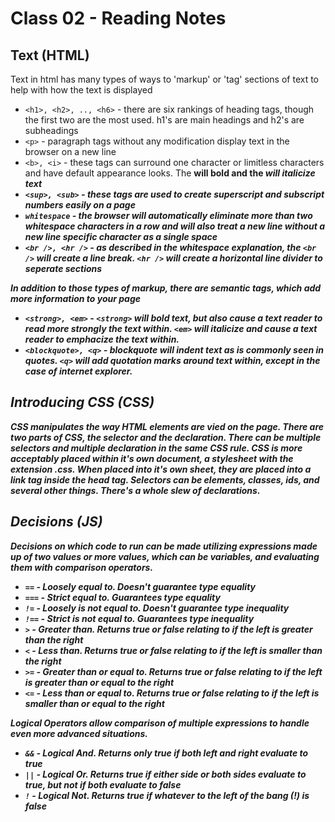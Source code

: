 # Class 02 - Reading Notes

## Text (HTML)

  Text in html has many types of ways to 'markup' or 'tag' sections of text to help with how the text is displayed
  - `<h1>, <h2>, .., <h6>` - there are six rankings of heading tags, though the first two are the most used. h1's are main headings and h2's are subheadings
  - `<p>` - paragraph tags without any modification display text in the browser on a new line
  - `<b>, <i>` - these tags can surround one character or limitless characters and have default appearance looks. The <b> will bold and the <i> will italicize text
  - `<sup>, <sub>` - these tags are used to create superscript and subscript numbers easily on a page
  - `whitespace` - the browser will automatically eliminate more than two whitespace characters in a row and will also treat a new line without a new line specific character as a single space
  - `<br />, <hr />` - as described in the whitespace explanation, the `<br />` will create a line break. `<hr />` will create a horizontal line divider to seperate sections
  
 In addition to those types of markup, there are semantic tags, which add more information to your page
  - `<strong>, <em>` - `<strong>` will bold text, but also cause a text reader to read more strongly the text within. `<em>` will italicize and cause a text reader to emphacize the text within.
  - `<blockquote>, <q>` - blockquote will indent text as is commonly seen in quotes. `<q>` will add quotation marks around text within, except in the case of internet explorer.

## Introducing CSS (CSS)
  
  CSS manipulates the way HTML elements are vied on the page. There are two parts of CSS, the selector and the declaration. There can be multiple selectors and multiple declaration in the same CSS rule. CSS is more acceptably placed within it's own document, a stylesheet with the extension .css. When placed into it's own sheet, they are placed into a link tag inside the head tag. Selectors can be elements, classes, ids, and several other things. There's a whole slew of declarations.  
  
## Decisions (JS)
  
  Decisions on which code to run can be made utilizing expressions made up of two values or more values, which can be variables, and evaluating them with comparison operators.
  - `==` - Loosely equal to. Doesn't guarantee type equality
  - `===` - Strict equal to. Guarantees type equality
  - `!=` - Loosely is not equal to. Doesn't guarantee type inequality
  - `!==` - Strict is not equal to. Guarantees type inequality
  - `>` - Greater than. Returns true or false relating to if the left is greater than the right
  - `<` - Less than. Returns true or false relating to if the left is smaller than the right
  - `>=` - Greater than or equal to. Returns true or false relating to if the left is greater than or equal to the right
  - `<=` - Less than or equal to. Returns true or false relating to if the left is smaller than or equal to the right
       
  Logical Operators allow comparison of multiple expressions to handle even more advanced situations.
  - `&&` - Logical And. Returns only true if both left and right evaluate to true
  - `||` - Logical Or. Returns true if either side or both sides evaluate to true, but not if both evaluate to false
  - `!` - Logical Not. Returns true if whatever to the left of the bang (!) is false
